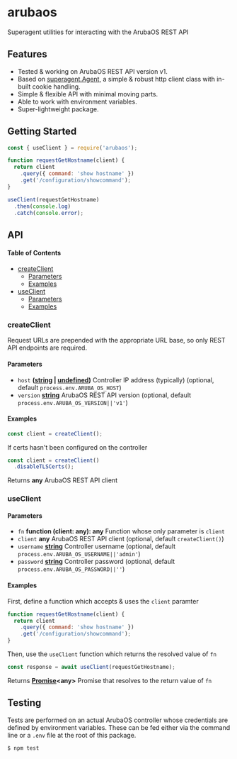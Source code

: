 # arubaos

Superagent utilities for interacting with the ArubaOS REST API

## Features

-   Tested & working on ArubaOS REST API version v1.
-   Based on [superagent.Agent](https://visionmedia.github.io/superagent/#agents-for-global-state), a simple & robust http client class with in-built cookie handling.
-   Simple & flexible API with minimal moving parts.
-   Able to work with environment variables.
-   Super-lightweight package.

## Getting Started

```javascript
const { useClient } = require('arubaos');

function requestGetHostname(client) {
  return client
    .query({ command: 'show hostname' })
    .get('/configuration/showcommand');
}

useClient(requestGetHostname)
  .then(console.log)
  .catch(console.error);
```

## API

<!-- Generated by documentation.js. Update this documentation by updating the source code. -->

#### Table of Contents

-   [createClient](#createclient)
    -   [Parameters](#parameters)
    -   [Examples](#examples)
-   [useClient](#useclient)
    -   [Parameters](#parameters-1)
    -   [Examples](#examples-1)

### createClient

Request URLs are prepended with the appropriate URL base,
so only REST API endpoints are required.

#### Parameters

-   `host` **([string](https://developer.mozilla.org/docs/Web/JavaScript/Reference/Global_Objects/String) \| [undefined](https://developer.mozilla.org/docs/Web/JavaScript/Reference/Global_Objects/undefined))** Controller IP address (typically) (optional, default `process.env.ARUBA_OS_HOST`)
-   `version` **[string](https://developer.mozilla.org/docs/Web/JavaScript/Reference/Global_Objects/String)** ArubaOS REST API version (optional, default `process.env.ARUBA_OS_VERSION||'v1'`)

#### Examples

```javascript
const client = createClient();
```

If certs hasn't been configured on the controller


```javascript
const client = createClient()
  .disableTLSCerts();
```

Returns **any** ArubaOS REST API client

### useClient

#### Parameters

-   `fn` **function (client: any): any** Function whose only parameter is `client`
-   `client` **any** ArubaOS REST API client (optional, default `createClient()`)
-   `username` **[string](https://developer.mozilla.org/docs/Web/JavaScript/Reference/Global_Objects/String)** Controller username (optional, default `process.env.ARUBA_OS_USERNAME||'admin'`)
-   `password` **[string](https://developer.mozilla.org/docs/Web/JavaScript/Reference/Global_Objects/String)** Controller password (optional, default `process.env.ARUBA_OS_PASSWORD||''`)

#### Examples

First, define a function which accepts & uses the `client` paramter


```javascript
function requestGetHostname(client) {
  return client
    .query({ command: 'show hostname' })
    .get('/configuration/showcommand');
}
```

Then, use the `useClient` function which returns the resolved value of `fn`


```javascript
const response = await useClient(requestGetHostname);
```

Returns **[Promise](https://developer.mozilla.org/docs/Web/JavaScript/Reference/Global_Objects/Promise)&lt;any>** Promise that resolves to the return value of `fn`

## Testing

Tests are performed on an actual ArubaOS controller whose credentials are defined by environment variables.
These can be fed either via the command line or a `.env` file at the root of this package.

```bash
$ npm test
```
